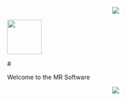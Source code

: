 
<p align="center"><img src="https://user-images.githubusercontent.com/59677362/129116148-94d67df0-5712-4a88-abc2-ae4baca5dd27.png" /></p>

<p align="left"><img src="https://user-images.githubusercontent.com/59677362/129117151-416fb116-7e75-41b7-9957-f6619da2c6ad.gif" width=80 /></p>
# <p> Welcome to the MR Software </p>

<p align="center"> <img src="https://user-images.githubusercontent.com/59677362/129115543-fda440c2-edee-4992-add8-dac03826f252.PNG" /> </p>

